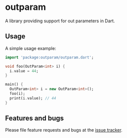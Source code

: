 # outparam

A library providing support for out parameters in Dart.

## Usage

A simple usage example:

```dart
import 'package:outparam/outparam.dart';

void foo(OutParam<int> i) {
  i.value = 44;
}

main() {
  OutParam<int> i = new OutParam<int>();
  foo(i);
  print(i.value); // 44
}
```

## Features and bugs

Please file feature requests and bugs at the [issue tracker][tracker].

[tracker]: https://github.com/kseo/outparam/issues
